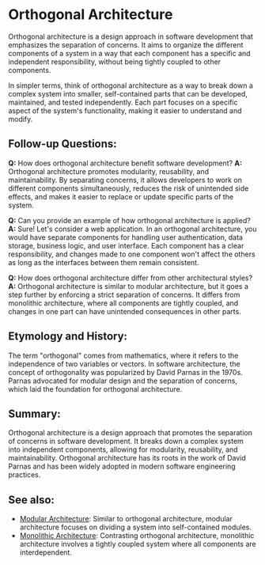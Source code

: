 # Orthogonal Architecture

Orthogonal architecture is a design approach in software development that
emphasizes the separation of concerns. It aims to organize the different
components of a system in a way that each component has a specific and
independent responsibility, without being tightly coupled to other components.

In simpler terms, think of orthogonal architecture as a way to break down a
complex system into smaller, self-contained parts that can be developed,
maintained, and tested independently. Each part focuses on a specific aspect of
the system's functionality, making it easier to understand and modify.

## Follow-up Questions:

**Q:** How does orthogonal architecture benefit software development?
**A:** Orthogonal architecture promotes modularity, reusability, and
maintainability. By separating concerns, it allows developers to work on
different components simultaneously, reduces the risk of unintended side
effects, and makes it easier to replace or update specific parts of the system.

**Q:** Can you provide an example of how orthogonal architecture is applied?
**A:** Sure! Let's consider a web application. In an orthogonal architecture, you
would have separate components for handling user authentication, data storage,
business logic, and user interface. Each component has a clear responsibility,
and changes made to one component won't affect the others as long as the
interfaces between them remain consistent.

**Q:** How does orthogonal architecture differ from other architectural styles?
**A:** Orthogonal architecture is similar to modular architecture, but it goes a
step further by enforcing a strict separation of concerns. It differs from
monolithic architecture, where all components are tightly coupled, and changes
in one part can have unintended consequences in other parts.

## Etymology and History:

The term "orthogonal" comes from mathematics, where it refers to the
independence of two variables or vectors. In software architecture, the concept
of orthogonality was popularized by David Parnas in the 1970s. Parnas advocated
for modular design and the separation of concerns, which laid the foundation
for orthogonal architecture.

## Summary:

Orthogonal architecture is a design approach that promotes the separation of
concerns in software development. It breaks down a complex system into
independent components, allowing for modularity, reusability, and
maintainability. Orthogonal architecture has its roots in the work of David
Parnas and has been widely adopted in modern software engineering practices.

## See also:

- [Modular Architecture](?concept=modular+architecture&specialist_role=Software+architect&target_audience=Manager+without+much+technical+background):
  Similar to orthogonal architecture, modular architecture focuses on dividing a
  system into self-contained modules.
- [Monolithic Architecture](?concept=monolithic+architecture&specialist_role=Software+architect&target_audience=Manager+without+much+technical+background):
  Contrasting orthogonal architecture, monolithic architecture involves a
  tightly coupled system where all components are interdependent.